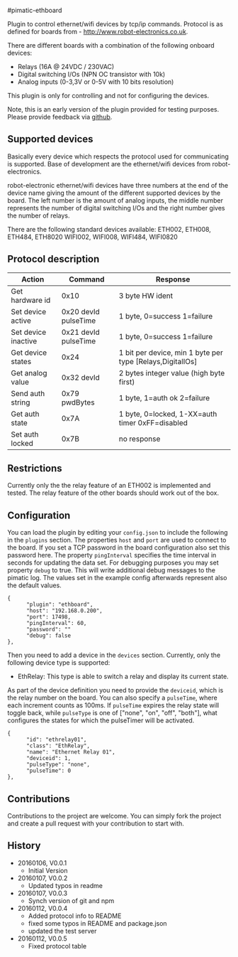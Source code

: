 #pimatic-ethboard

Plugin to control ethernet/wifi devices by tcp/ip commands.
Protocol is as defined for boards from - <http://www.robot-electronics.co.uk>.

There are different boards with a combination of the following onboard devices:
   * Relays (16A @ 24VDC / 230VAC)
   * Digital switching I/Os (NPN OC transistor with 10k)
   * Analog inputs (0-3,3V or 0-5V with 10 bits resolution)

This plugin is only for controlling and not for configuring the devices.

Note, this is an early version of the plugin provided for testing purposes. Please provide feedback via 
[github](https://github.com/mplessing/pimatic-ethboard/issues).

## Supported devices
Basically every device which respects the protocol used for communicating is supported.
Base of development are the ethernet/wifi devices from robot-electronics.

robot-electronic ethernet/wifi devices have three numbers at the end of the device name giving the amount of the different supported devices by the board. The left number is the amount of analog inputs, the middle number represents the number of digital switching I/Os and the right number gives the number of relays.

There are the following standard devices available:
ETH002, ETH008, ETH484, ETH8020
WIFI002, WIFI008, WIFI484, WIFI0820

## Protocol description

| Action               | Command               | Response                    | 
| -------------------- | --------------------- | --------------------------- |
| Get hardware id      | 0x10                  | 3 byte HW ident             |
| Set device active    | 0x20 devId pulseTime  | 1 byte, 0=success 1=failure |
| Set device inactive  | 0x21 devId pulseTime  | 1 byte, 0=success 1=failure |
| Get device states    | 0x24                  | 1 bit per device, min 1 byte per type [Relays,DigitalIOs] |
| Get analog value     | 0x32 devId            | 2 bytes integer value (high byte first) |
| Send auth string     | 0x79 pwdBytes         | 1 byte, 1=auth ok 2=failure |
| Get auth state       | 0x7A                  | 1 byte, 0=locked, 1-XX=auth timer 0xFF=disabled |
| Set auth locked      | 0x7B                  | no response                 |

## Restrictions
Currently only the the relay feature of an ETH002 is implemented and tested. The relay feature of the other boards should work out of the box.

## Configuration
You can load the plugin by editing your `config.json` to include the following in the `plugins` section. The properties `host` and `port` are used to connect to the board. If you set a TCP password in the board configuration also set this password here. The property 
`pingInterval` specifies the time interval in seconds for updating the data set. For debugging purposes you may set 
property `debug` to true. This will write additional debug messages to the pimatic log. The values set in the example config afterwards represent also the default values. 

    {
          "plugin": "ethboard",
          "host": "192.168.0.200",
          "port": 17498,
          "pingInterval": 60,
          "password": ""
          "debug": false
    },

Then you need to add a device in the `devices` section. Currently, only the following device type is supported:

* EthRelay: This type is able to switch a relay and display its current state.

As part of the device definition you need to provide the `deviceid`, which is the relay number on the board. You can also specify a `pulseTime`, where each increment counts as 100ms. If `pulseTime` expires the relay state will toggle back, while `pulseType` is one of ["none", "on", "off", "both"], what configures the states for which the pulseTimer will be activated.

    {
          "id": "ethrelay01",
          "class": "EthRelay",
          "name": "Ethernet Relay 01",
          "deviceid": 1,
          "pulseType": "none",
          "pulseTime": 0
    },

## Contributions

Contributions to the project are welcome. You can simply fork the project and create a pull request with your contribution to start with.

## History

* 20160106, V0.0.1
    * Initial Version
* 20160107, V0.0.2
    * Updated typos in readme
* 20160107, V0.0.3
    * Synch version of git and npm
* 20160112, V0.0.4
    * Added protocol info to README
    * fixed some typos in README and package.json
    * updated the test server
* 20160112, V0.0.5
    * Fixed protocol table
